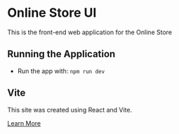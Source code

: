 # Online Store UI

This is the front-end web application for the Online Store

## Running the Application

- Run the app with: `npm run dev`

## Vite

This site was created using React and Vite.

[Learn More]('https://www.vite.dev')
